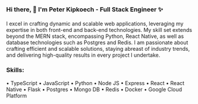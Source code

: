 ### Hi there, 👋 I'm Peter Kipkoech - Full Stack Engineer ✨ 

#### 
I excel in crafting dynamic and scalable web applications, leveraging my expertise in both front-end and back-end technologies. My skill set extends beyond the MERN stack, encompassing Python, React Native, as well as database technologies such as Postgres and Redis. I am passionate about crafting efficient and scalable solutions, staying abreast of industry trends, and delivering high-quality results in every project I undertake.

### Skills: 

• TypeScript
• JavaScript
• Python
• Node JS
• Express
• React
• React Native
• Flask
• Postgres
• Mongo DB
• Redis
• Docker
• Google Cloud Platform

